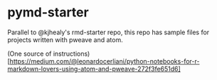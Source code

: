 # pymd-starter
Parallel to @kjhealy's rmd-starter repo, this repo has sample files for projects written with pweave and atom.

(One source of instructions)[https://medium.com/@leonardocerliani/python-notebooks-for-r-markdown-lovers-using-atom-and-pweave-272f3fe651d6]
